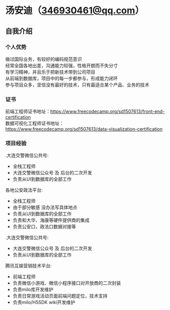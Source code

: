 汤安迪（346930461@qq.com）
=======

自我介绍
-----------
 
### 个人优势
做过国际业务，有较好的编码规范意识  
经常全国各地出差，沟通能力较强，性格开朗而不失分寸  
有学习精神，并且乐于把新技术带到公司项目  
从前端到数据库，项目中的每一步都参与，形成能力闭环  
参与项目众多，坚信没有最好的技术，只有最适合某个产品、业务的技术

### 证书
前端工程师证书地址：https://www.freecodecamp.org/sd1507613/front-end-certification    
数据可视化工程师证书地址：https://www.freecodecamp.org/sd1507613/data-visualization-certification

### 项目经验
 .大连交警微信公共号:
  * 全栈工程师
  * 大连交警微信公众号 及 后台的二次开发
  * 负责从UI到数据库的全部工作

各地公安政法平台:
  * 全栈工程师
  * 由于部分敏感 没办法写具体地点
  * 负责从UI到数据库的全部工作
  * 负责和大华、海康等硬件提供商的集成
  * 负责公安口，政法口数据对接等

 .大连交警微信公共号:
  * 大连交警微信公众号 及 后台的二次开发
  * 负责从UI到数据库的全部工作

 腾讯互娱营销技术平台:
  * 前端工程师
  * 负责微信小游戏、微信小程序接口对开放商的二次封装
  * 负责milo库开发维护
  * 负责日常游戏活动页面前端问题定位，技术支持
  * 负责milo/H5SDK wiki开发维护
